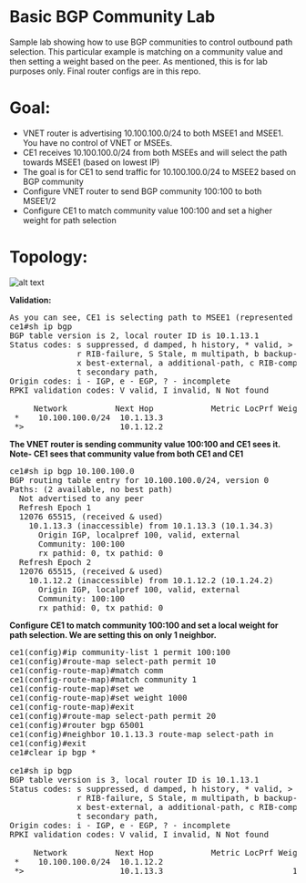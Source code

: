 # Basic BGP Community Lab
Sample lab showing how to use BGP communities to control outbound path selection. This particular example is matching on a community value and then setting a weight based on the peer. As mentioned, this is for lab purposes only. Final router configs are in this repo.

# Goal:
- VNET router is advertising 10.100.100.0/24 to both MSEE1 and MSEE1. You have no control of VNET or MSEEs.
- CE1 receives 10.100.100.0/24 from both MSEEs and will select the path towards MSEE1 (based on lowest IP)
- The goal is for CE1 to send traffic for 10.100.100.0/24 to MSEE2 based on BGP community
- Configure VNET router to send BGP community 100:100 to both MSEE1/2
- Configure CE1 to match community value 100:100 and set a higher weight for path selection

# Topology:
![alt text](https://github.com/jwrightazure/lab/blob/master/basic-bgp-community/basic-bgp-community-topo.png)

**Validation:**
<pre lang="...">
As you can see, CE1 is selecting path to MSEE1 (represented by >)
ce1#sh ip bgp
BGP table version is 2, local router ID is 10.1.13.1
Status codes: s suppressed, d damped, h history, * valid, > best, i - internal, 
              r RIB-failure, S Stale, m multipath, b backup-path, f RT-Filter, 
              x best-external, a additional-path, c RIB-compressed, 
              t secondary path, 
Origin codes: i - IGP, e - EGP, ? - incomplete
RPKI validation codes: V valid, I invalid, N Not found

     Network          Next Hop            Metric LocPrf Weight Path
 *    10.100.100.0/24  10.1.13.3                              0 12076 65515 i
 *>                    10.1.12.2                              0 12076 65515 i
</pre>

**The VNET router is sending community value 100:100 and CE1 sees it. Note- CE1 sees that community value from both CE1 and CE1**
<pre lang="...">
ce1#sh ip bgp 10.100.100.0
BGP routing table entry for 10.100.100.0/24, version 0
Paths: (2 available, no best path)
  Not advertised to any peer
  Refresh Epoch 1
  12076 65515, (received & used)
    10.1.13.3 (inaccessible) from 10.1.13.3 (10.1.34.3)
      Origin IGP, localpref 100, valid, external
      Community: 100:100
      rx pathid: 0, tx pathid: 0
  Refresh Epoch 2
  12076 65515, (received & used)
    10.1.12.2 (inaccessible) from 10.1.12.2 (10.1.24.2)
      Origin IGP, localpref 100, valid, external
      Community: 100:100
      rx pathid: 0, tx pathid: 0
</pre>

**Configure CE1 to match community 100:100 and set a local weight for path selection. We are setting this on only 1 neighbor.**
<pre lang="...">
ce1(config)#ip community-list 1 permit 100:100
ce1(config)#route-map select-path permit 10
ce1(config-route-map)#match comm
ce1(config-route-map)#match community 1
ce1(config-route-map)#set we
ce1(config-route-map)#set weight 1000
ce1(config-route-map)#exit
ce1(config)#route-map select-path permit 20
ce1(config)#router bgp 65001
ce1(config)#neighbor 10.1.13.3 route-map select-path in
ce1(config)#exit
ce1#clear ip bgp *

ce1#sh ip bgp
BGP table version is 3, local router ID is 10.1.13.1
Status codes: s suppressed, d damped, h history, * valid, > best, i - internal, 
              r RIB-failure, S Stale, m multipath, b backup-path, f RT-Filter, 
              x best-external, a additional-path, c RIB-compressed, 
              t secondary path, 
Origin codes: i - IGP, e - EGP, ? - incomplete
RPKI validation codes: V valid, I invalid, N Not found

     Network          Next Hop            Metric LocPrf Weight Path
 *    10.100.100.0/24  10.1.12.2                              0 12076 65515 i
 *>                    10.1.13.3                           1000 12076 65515 i
 
 </pre>
